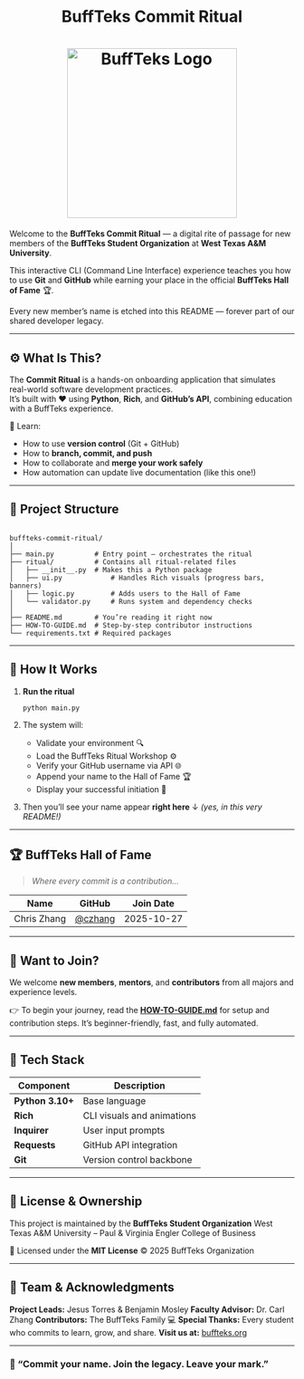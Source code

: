 <!-- need bufftek title center div -->
<div align="center"><h1>BuffTeks Commit Ritual</h1></div>

# <div align="center"><img src="https://buffteks.org/media/49d17137a37f59fb62acc5b5d87273bfff50039da527e3a2df5474c4.png" alt="BuffTeks Logo" width="300" /></div>


Welcome to the **BuffTeks Commit Ritual** — a digital rite of passage for new members of the **BuffTeks Student Organization** at **West Texas A&M University**.  

This interactive CLI (Command Line Interface) experience teaches you how to use **Git** and **GitHub** while earning your place in the official **BuffTeks Hall of Fame** 🏆.  

Every new member’s name is etched into this README — forever part of our shared developer legacy.

---

## ⚙️ What Is This?

The **Commit Ritual** is a hands-on onboarding application that simulates real-world software development practices.  
It’s built with ❤️ using **Python**, **Rich**, and **GitHub’s API**, combining education with a BuffTeks experience.

🧠 Learn:
- How to use **version control** (Git + GitHub)
- How to **branch, commit, and push**
- How to collaborate and **merge your work safely**
- How automation can update live documentation (like this one!)

---

## 🧱 Project Structure

````

buffteks-commit-ritual/
│
├── main.py          # Entry point – orchestrates the ritual
├── ritual/          # Contains all ritual-related files
│   ├── __init__.py  # Makes this a Python package
│   ├── ui.py            # Handles Rich visuals (progress bars, banners)
│   ├── logic.py         # Adds users to the Hall of Fame
│   └── validator.py     # Runs system and dependency checks
│
├── README.md        # You’re reading it right now
├── HOW-TO-GUIDE.md  # Step-by-step contributor instructions
└── requirements.txt # Required packages

````

---

## 🚀 How It Works

1. **Run the ritual**
   ```bash
   python main.py
   ````

2. The system will:
   * Validate your environment 🔍
   * Load the BuffTeks Ritual Workshop ⚙️
   * Verify your GitHub username via API 🌐
   * Append your name to the Hall of Fame 🏆
   * Display your successful initiation 🎉

3. Then you’ll see your name appear **right here** ↓
   *(yes, in this very README!)*

---

## 🏆 BuffTeks Hall of Fame

> *Where every commit is a contribution...*

| Name         | GitHub                                       | Join Date  |
| ------------ | -------------------------------------------- | ---------- |
| Chris Zhang | [@czhang](https://github.com/czhang) | 2025-10-27 |

---

## 🧩 Want to Join?

We welcome **new members**, **mentors**, and **contributors** from all majors and experience levels.

👉 To begin your journey, read the **[HOW-TO-GUIDE.md](HOW-TO-GUIDE.md)** for setup and contribution steps.
It’s beginner-friendly, fast, and fully automated.

<!-- ---

## 💡 Why We Built This

We believe learning Git and GitHub shouldn’t be intimidating — it should be **interactive, visual, and fun**.
The BuffTeks Commit Ritual turns version control into a shared experience that celebrates collaboration.

Every new commit is a new BuffTeks story.
Every contribution strengthens our community.
And every name here marks a moment of growth. -->

---

## 🧰 Tech Stack

| Component        | Description                |
| ---------------- | -------------------------- |
| **Python 3.10+** | Base language              |
| **Rich**         | CLI visuals and animations |
| **Inquirer**     | User input prompts         |
| **Requests**     | GitHub API integration     |
| **Git**          | Version control backbone   |

---

## 📜 License & Ownership

This project is maintained by the **BuffTeks Student Organization**
West Texas A&M University – Paul & Virginia Engler College of Business

📄 Licensed under the **MIT License**
© 2025 BuffTeks Organization

---

## 👥 Team & Acknowledgments

**Project Leads:** Jesus Torres & Benjamin Mosley
**Faculty Advisor:** Dr. Carl Zhang
**Contributors:** The BuffTeks Family 💻
**Special Thanks:** Every student who commits to learn, grow, and share.
**Visit us at:** [buffteks.org](https://buffteks.org)

---

### 🐃 “Commit your name. Join the legacy. Leave your mark.”
